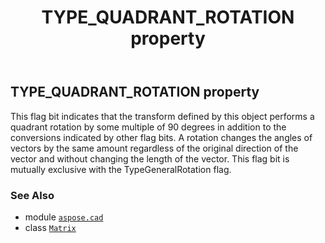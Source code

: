 ﻿---
title: TYPE_QUADRANT_ROTATION property
second_title: Aspose.CAD for Python via .NET API References
description: 
type: docs
weight: 190
url: /aspose.cad/matrix/type_quadrant_rotation/
is_root: false
---

## TYPE_QUADRANT_ROTATION property


This flag bit indicates that the transform defined by this object
performs a quadrant rotation by some multiple of 90 degrees in
addition to the conversions indicated by other flag bits.
A rotation changes the angles of vectors by the same amount
regardless of the original direction of the vector and without
changing the length of the vector.
This flag bit is mutually exclusive with the TypeGeneralRotation flag.

### See Also
* module [`aspose.cad`](../../)
* class [`Matrix`](/cad/python-net/aspose.cad/matrix)
